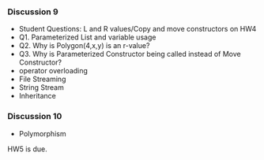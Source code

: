 ### Discussion 9
- Student Questions: L and R values/Copy and move constructors on HW4
- Q1. Parameterized List and variable usage
- Q2. Why is Polygon(4,x,y) is an r-value? 
- Q3. Why is Parameterized Constructor being called instead of Move Constructor? 
- operator overloading 
- File Streaming 
- String Stream
- Inheritance
### Discussion 10
- Polymorphism 

HW5 is due.
